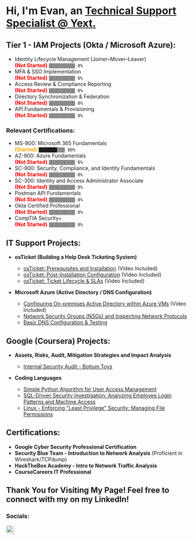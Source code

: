 <h1>Hi, I'm Evan, an <a href="https://linkedin.com/in/evan-yearwood/">Technical Support Specialist @ Yext.</a></h1> 

<h2> Tier 1 - IAM Projects (Okta / Microsoft Azure):</h2>
<ul>
  <li>
    Identity Lifecycle Management (Joiner–Mover–Leaver)<br>
    <b><span style="color:red;">(Not Started)</span></b> <code>▒▒▒▒▒▒▒▒▒▒ 0%</code>
  </li>
  <li>
    MFA & SSO Implementation<br>
    <b><span style="color:red;">(Not Started)</span></b> <code>▒▒▒▒▒▒▒▒▒▒ 0%</code>
  </li>
  <li>
    Access Review & Compliance Reporting<br>
    <b><span style="color:red;">(Not Started)</span></b> <code>▒▒▒▒▒▒▒▒▒▒ 0%</code>
  </li>
  <li>
    Directory Synchronization & Federation<br>
    <b><span style="color:red;">(Not Started)</span></b> <code>▒▒▒▒▒▒▒▒▒▒ 0%</code>
  </li>
  <li>
    API Fundamentals & Provisioning<br>
    <b><span style="color:red;">(Not Started)</span></b> <code>▒▒▒▒▒▒▒▒▒▒ 0%</code>
  </li>
</ul>

<h3>Relevant Certifications:</h3>

<ul>
  <li>
    MS-900: Microsoft 365 Fundamentals<br>
    <b><span style="color:orange;">(Started)</span></b> <code>███████▒▒▒ 80%</code>
  </li>
  <li>
    AZ-900: Azure Fundamentals<br>
    <b><span style="color:red;">(Not Started)</span></b> <code>▒▒▒▒▒▒▒▒▒▒ 0%</code>
  </li>
  <li>
    SC-900: Security, Compliance, and Identity Fundamentals<br>
    <b><span style="color:red;">(Not Started)</span></b> <code>▒▒▒▒▒▒▒▒▒▒ 0%</code>
  </li>
  <li>
    SC-300: Identity and Access Administrator Associate<br>
    <b><span style="color:red;">(Not Started)</span></b> <code>▒▒▒▒▒▒▒▒▒▒ 0%</code>
  </li>
  <li>
    Postman API Fundamentals<br>
    <b><span style="color:red;">(Not Started)</span></b> <code>▒▒▒▒▒▒▒▒▒▒ 0%</code>
  </li>
  <li>
    Okta Certified Professional<br>
    <b><span style="color:red;">(Not Started)</span></b> <code>▒▒▒▒▒▒▒▒▒▒ 0%</code>
  </li>
  <li>
    CompTIA Security+<br>
    <b><span style="color:red;">(Not Started)</span></b> <code>▒▒▒▒▒▒▒▒▒▒ 0%</code>
  </li>
</ul>


<h2> IT Support Projects:</h2>

- <b>osTicket (Building a Help Desk Ticketing System)</b>
  - [osTicket: Prerequisites and Installation](https://github.com/EvanHYearwood/osticket-prereqs) (Video Included)
  - [osTicket: Post-Installation Configuration](https://github.com/EvanHYearwood/post-install-config) (Video Included)
  - [osTicket: Ticket Lifecycle & SLAs](https://github.com/EvanHYearwood/ticket-lifecycle) (Video Included)
 

- <b>Microsoft Azure (Active Directory / DNS Configuration)</b>
  - [Configuring On-premises Active Directory within Azure VMs](https://github.com/EvanHYearwood/configure-ad) (Video Included)
  - [Network Security Groups (NSGs) and Inspecting Network Protocols](https://github.com/EvanHYearwood/azure-network-protocols)
  - [Basic DNS Configuration & Testing](https://github.com/EvanHYearwood/dns-config)

<h2>Google (Coursera) Projects:</h2>
 
- <b>Assets, Risks, Audit, Mitigation Strategies and Impact Analysis</b>
  - [Internal Security Audit - Botium Toys](https://github.com/EvanHYearwood/Security-Audit-Botium-Toys)

- <b>Coding Languages</b>
  - [Simple Python Algorithm for User Access Management](https://github.com/EvanHYearwood/python-user-access-management)
  - [SQL-Driven Security Investigation: Analyzing Employee Login Patterns and Machine Access](https://github.com/EvanHYearwood/sql-investigation/)
  - [Linux - Enforcing "Least Privilege" Security: Managing File Permissions](https://github.com/EvanHYearwood/linux-file-permisions/)

<h2>Certifications:</h2>
<ul>
  <li><b>Google Cyber Security Professional Certification</b> </li>
  <li><b>Security Blue Team - Introduction to Network Analysis</b> (Proficient in Wireshark/TCPdump)</li>
  <li><b>HackTheBox Academy - Intro to Network Traffic Analysis</li>
  <li><b>CourseCareers IT Professional</b></li>
</ul>



<h2>Thank You for Visiting My Page! Feel free to connect with my on my LinkedIn!</h2>

<h3>Socials:</h3>

<a href="https://linkedin.com/in/evan-yearwood/">
  <img align="left" alt="Evan | LinkedIn" width="22px" src="https://cdn.jsdelivr.net/npm/simple-icons@v3/icons/linkedin.svg" />
</a>

